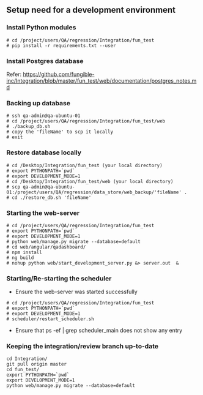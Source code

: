 ## Setup need for a development environment

### Install Python modules
```
# cd /project/users/QA/regression/Integration/fun_test
# pip install -r requirements.txt --user
```

### Install Postgres database
Refer: https://github.com/fungible-inc/Integration/blob/master/fun_test/web/documentation/postgres_notes.md

### Backing up database
~~~~
# ssh qa-admin@qa-ubuntu-01
# cd /project/users/QA/regression/Integration/fun_test/web
# ./backup_db.sh
# copy the 'fileName' to scp it locally
# exit
~~~~

### Restore database locally
~~~~
# cd /Desktop/Integration/fun_test (your local directory)
# export PYTHONPATH=`pwd`
# export DEVELOPMENT_MODE=1
# cd /Desktop/Integration/fun_test/web (your local directory)
# scp qa-admin@qa-ubuntu-01:/project/users/QA/regression/data_store/web_backup/'fileName' .
# cd ./restore_db.sh 'fileName'
~~~~

### Starting the web-server
~~~~
# cd /project/users/QA/regression/Integration/fun_test
# export PYTHONPATH=`pwd`
# export DEVELOPMENT_MODE=1
# python web/manage.py migrate --database=default
# cd web/angular/qadashboard/
# npm install
# ng build
# nohup python web/start_development_server.py &> server.out  &
~~~~

### Starting/Re-starting the scheduler
- Ensure the web-server was started successfully
~~~~
# cd /project/users/QA/regression/Integration/fun_test
# export PYTHONPATH=`pwd`
# export DEVELOPMENT_MODE=1
# scheduler/restart_scheduler.sh
~~~~
- Ensure that ps -ef | grep scheduler_main does not show any entry


### Keeping the integration/review branch up-to-date
~~~~
cd Integration/
git pull origin master
cd fun_test/
export PYTHONPATH=`pwd`
export DEVELOPMENT_MODE=1
python web/manage.py migrate --database=default
 ~~~~
